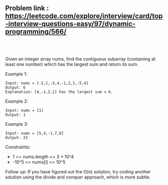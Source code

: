 ## Problem link : https://leetcode.com/explore/interview/card/top-interview-questions-easy/97/dynamic-programming/566/

<br/>
<br/>

Given an integer array nums, find the contiguous subarray (containing at least one number) which has the largest sum and return its sum.

Example 1:

```
Input: nums = [-2,1,-3,4,-1,2,1,-5,4]
Output: 6
Explanation: [4,-1,2,1] has the largest sum = 6.
```

Example 2:

```
Input: nums = [1]
Output: 1
```

Example 3:

```
Input: nums = [5,4,-1,7,8]
Output: 23
```

Constraints:

- 1 <= nums.length <= 3 \* 10^4
- -10^5 <= nums[i] <= 10^5

Follow up: If you have figured out the O(n) solution, try coding another solution using the divide and conquer approach, which is more subtle.
